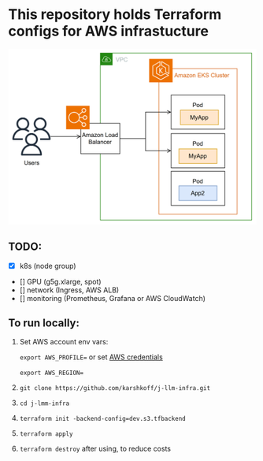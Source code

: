 # This repository holds Terraform configs for AWS infrastucture

![alt text](docs/image.png)

## TODO:

- [x] k8s (node group)
- [] GPU (g5g.xlarge, spot)
- [] network (Ingress, AWS ALB)
- [] monitoring (Prometheus, Grafana or AWS CloudWatch)

## To run locally:
1. Set AWS account env vars:

    `export AWS_PROFILE=` or set [AWS credentials](https://docs.aws.amazon.com/cli/v1/userguide/cli-configure-files.html)

    `export AWS_REGION=`

2. `git clone https://github.com/karshkoff/j-llm-infra.git`
3. `cd j-lmm-infra`
4. `terraform init -backend-config=dev.s3.tfbackend`
5. `terraform apply`
6. `terraform destroy` after using, to reduce costs

